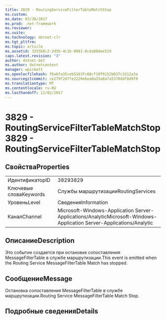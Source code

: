 ```yaml
---
title: 3829 - RoutingServiceFilterTableMatchStop
ms.custom: 
ms.date: 03/30/2017
ms.prod: .net-framework
ms.reviewer: 
ms.suite: 
ms.technology: dotnet-clr
ms.tgt_pltfrm: 
ms.topic: article
ms.assetid: 3355b8c2-2d5b-4c1b-8981-0cda08dee519
caps.latest.revision: "3"
author: dotnet-bot
ms.author: dotnetcontent
manager: wpickett
ms.openlocfilehash: f6a6fa35ceb5163fc68cf10f9152b037c3312a3a
ms.sourcegitcommit: ce279f2d7fe2220e6ea0a25a8a7a5370ddf8d9f0
ms.translationtype: MT
ms.contentlocale: ru-RU
ms.lasthandoff: 12/02/2017
---
```

# <a name="3829---routingservicefiltertablematchstop"></a><span data-ttu-id="7b365-102">3829 - RoutingServiceFilterTableMatchStop</span><span class="sxs-lookup"><span data-stu-id="7b365-102">3829 - RoutingServiceFilterTableMatchStop</span></span>
## <a name="properties"></a><span data-ttu-id="7b365-103">Свойства</span><span class="sxs-lookup"><span data-stu-id="7b365-103">Properties</span></span>  
  
|||  
|-|-|  
|<span data-ttu-id="7b365-104">Идентификатор</span><span class="sxs-lookup"><span data-stu-id="7b365-104">ID</span></span>|<span data-ttu-id="7b365-105">3829</span><span class="sxs-lookup"><span data-stu-id="7b365-105">3829</span></span>|  
|<span data-ttu-id="7b365-106">Ключевые слова</span><span class="sxs-lookup"><span data-stu-id="7b365-106">Keywords</span></span>|<span data-ttu-id="7b365-107">Службы маршрутизации</span><span class="sxs-lookup"><span data-stu-id="7b365-107">RoutingServices</span></span>|  
|<span data-ttu-id="7b365-108">Уровень</span><span class="sxs-lookup"><span data-stu-id="7b365-108">Level</span></span>|<span data-ttu-id="7b365-109">Сведения</span><span class="sxs-lookup"><span data-stu-id="7b365-109">Information</span></span>|  
|<span data-ttu-id="7b365-110">Канал</span><span class="sxs-lookup"><span data-stu-id="7b365-110">Channel</span></span>|<span data-ttu-id="7b365-111">Microsoft-Windows-Application Server-Applications/Analytic</span><span class="sxs-lookup"><span data-stu-id="7b365-111">Microsoft-Windows-Application Server-Applications/Analytic</span></span>|  
  
## <a name="description"></a><span data-ttu-id="7b365-112">Описание</span><span class="sxs-lookup"><span data-stu-id="7b365-112">Description</span></span>  
 <span data-ttu-id="7b365-113">Это событие создается при остановке сопоставления MessageFilterTable в службе маршрутизации.</span><span class="sxs-lookup"><span data-stu-id="7b365-113">This event is emitted when the Routing Service MessageFilterTable Match has stopped.</span></span>  
  
## <a name="message"></a><span data-ttu-id="7b365-114">Сообщение</span><span class="sxs-lookup"><span data-stu-id="7b365-114">Message</span></span>  
 <span data-ttu-id="7b365-115">Остановка сопоставления MessageFilterTable в службе маршрутизации.</span><span class="sxs-lookup"><span data-stu-id="7b365-115">Routing Service MessageFilterTable Match Stop.</span></span>  
  
## <a name="details"></a><span data-ttu-id="7b365-116">Подробные сведения</span><span class="sxs-lookup"><span data-stu-id="7b365-116">Details</span></span>
